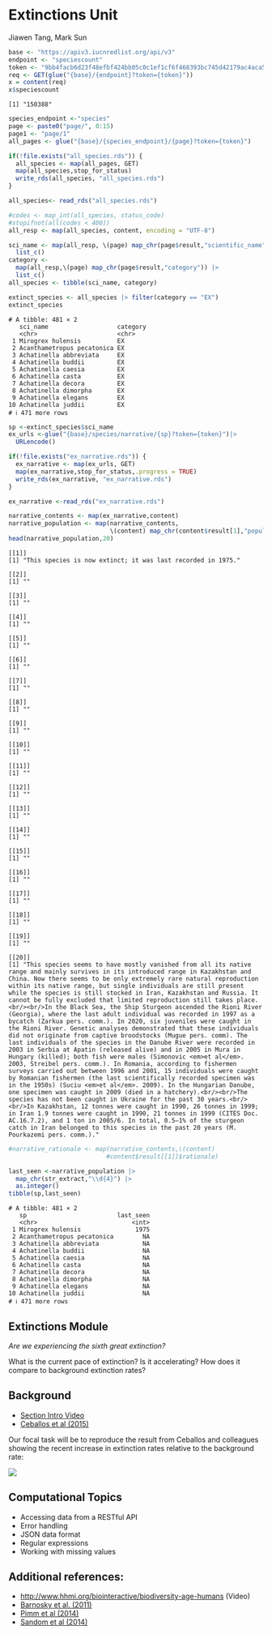 Extinctions Unit
================
Jiawen Tang, Mark Sun

``` r
base <- "https://apiv3.iucnredlist.org/api/v3"
endpoint <- "speciescount"
token <- "9bb4facb6d23f48efbf424bb05c0c1ef1cf6f468393bc745d42179ac4aca5fee"
req <- GET(glue("{base}/{endpoint}?token={token}"))
x = content(req)
x$speciescount
```

    [1] "150388"

``` r
species_endpoint <-"species"
page <- paste0("page/", 0:15)
page1 <- "page/1"
all_pages <- glue("{base}/{species_endpoint}/{page}?token={token}")
```

``` r
if(!file.exists("all_species.rds")) {
  all_species <- map(all_pages, GET)
  map(all_species,stop_for_status)
  write_rds(all_species, "all_species.rds")
}
```

``` r
all_species<- read_rds("all_species.rds")
```

``` r
#codes <- map_int(all_species, status_code)
#stopifnot(all(codes < 400))
all_resp <- map(all_species, content, encoding = "UTF-8")
```

``` r
sci_name <- map(all_resp, \(page) map_chr(page$result,"scientific_name")) |>
  list_c()
category <-
  map(all_resp,\(page) map_chr(page$result,"category")) |>
  list_c()
all_species <- tibble(sci_name, category)

extinct_species <- all_species |> filter(category == "EX")
extinct_species
```

    # A tibble: 481 × 2
       sci_name                   category
       <chr>                      <chr>   
     1 Mirogrex hulensis          EX      
     2 Acanthametropus pecatonica EX      
     3 Achatinella abbreviata     EX      
     4 Achatinella buddii         EX      
     5 Achatinella caesia         EX      
     6 Achatinella casta          EX      
     7 Achatinella decora         EX      
     8 Achatinella dimorpha       EX      
     9 Achatinella elegans        EX      
    10 Achatinella juddii         EX      
    # ℹ 471 more rows

``` r
sp <-extinct_species$sci_name
ex_urls <-glue("{base}/species/narrative/{sp}?token={token}")|>
  URLencode()
```

``` r
if(!file.exists("ex_narrative.rds")) {
  ex_narrative <- map(ex_urls, GET)
  map(ex_narrative,stop_for_status,.progress = TRUE)
  write_rds(ex_narrative, "ex_narrative.rds")
}
```

``` r
ex_narrative <-read_rds("ex_narrative.rds")
```

``` r
narrative_contents <- map(ex_narrative,content)
narrative_population <- map(narrative_contents,
                            \(content) map_chr(content$result[1],"population",.default = ""))
head(narrative_population,20)
```

    [[1]]
    [1] "This species is now extinct; it was last recorded in 1975."

    [[2]]
    [1] ""

    [[3]]
    [1] ""

    [[4]]
    [1] ""

    [[5]]
    [1] ""

    [[6]]
    [1] ""

    [[7]]
    [1] ""

    [[8]]
    [1] ""

    [[9]]
    [1] ""

    [[10]]
    [1] ""

    [[11]]
    [1] ""

    [[12]]
    [1] ""

    [[13]]
    [1] ""

    [[14]]
    [1] ""

    [[15]]
    [1] ""

    [[16]]
    [1] ""

    [[17]]
    [1] ""

    [[18]]
    [1] ""

    [[19]]
    [1] ""

    [[20]]
    [1] "This species seems to have mostly vanished from all its native range and mainly survives in its introduced range in Kazakhstan and China. Now there seems to be only extremely rare natural reproduction within its native range, but single individuals are still present while the species is still stocked in Iran, Kazakhstan and Russia. It cannot be fully excluded that limited reproduction still takes place.<br/><br/>In the Black Sea, the Ship Sturgeon ascended the Rioni River (Georgia), where the last adult individual was recorded in 1997 as a bycatch (Zarkua pers. comm.). In 2020, six juveniles were caught in the Rioni River. Genetic analyses demonstrated that these individuals did not originate from captive broodstocks (Mugue pers. comm). The last individuals of the species in the Danube River were recorded in 2003 in Serbia at Apatin (released alive) and in 2005 in Mura in Hungary (killed); both fish were males (Simonovic <em>et al</em>. 2003, Streibel pers. comm.). In Romania, according to fishermen surveys carried out between 1996 and 2001, 15 individuals were caught by Romanian fishermen (the last scientifically recorded specimen was in the 1950s) (Suciu <em>et al</em>. 2009). In the Hungarian Danube, one specimen was caught in 2009 (died in a hatchery).<br/><br/>The species has not been caught in Ukraine for the past 30 years.<br/><br/>In Kazakhstan, 12 tonnes were caught in 1990, 26 tonnes in 1999; in Iran 1.9 tonnes were caught in 1990, 21 tonnes in 1999 (CITES Doc. AC.16.7.2), and 1 ton in 2005/6. In total, 0.5–1% of the sturgeon catch in Iran belonged to this species in the past 20 years (M. Pourkazemi pers. comm.)."

``` r
#narrative_rationale <- map(narrative_contents,\(content)
                           #content$result[[1]]$rationale)
```

``` r
last_seen <-narrative_population |>
  map_chr(str_extract,"\\d{4}") |>
  as.integer()
tibble(sp,last_seen)
```

    # A tibble: 481 × 2
       sp                         last_seen
       <chr>                          <int>
     1 Mirogrex hulensis               1975
     2 Acanthametropus pecatonica        NA
     3 Achatinella abbreviata            NA
     4 Achatinella buddii                NA
     5 Achatinella caesia                NA
     6 Achatinella casta                 NA
     7 Achatinella decora                NA
     8 Achatinella dimorpha              NA
     9 Achatinella elegans               NA
    10 Achatinella juddii                NA
    # ℹ 471 more rows

## Extinctions Module

*Are we experiencing the sixth great extinction?*

What is the current pace of extinction? Is it accelerating? How does it
compare to background extinction rates?

## Background

-   [Section Intro Video](https://youtu.be/QsH6ytm89GI)
-   [Ceballos et al (2015)](http://doi.org/10.1126/sciadv.1400253)

Our focal task will be to reproduce the result from Ceballos and
colleagues showing the recent increase in extinction rates relative to
the background rate:

![](https://espm-157.carlboettiger.info/img/extinctions.jpg)

## Computational Topics

-   Accessing data from a RESTful API
-   Error handling
-   JSON data format
-   Regular expressions
-   Working with missing values

## Additional references:

-   <http://www.hhmi.org/biointeractive/biodiversity-age-humans> (Video)
-   [Barnosky et al. (2011)](http://doi.org/10.1038/nature09678)
-   [Pimm et al (2014)](http://doi.org/10.1126/science.1246752)
-   [Sandom et al (2014)](http://dx.doi.org/10.1098/rspb.2013.3254)
